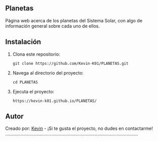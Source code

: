 ## Planetas
Página web acerca de los planetas del Sistema Solar, con algo de información general sobre cada uno de ellos.
## Instalación
1. Clona este repositorio:
    ```
    git clone https://github.com/Kevin-K01/PLANETAS.git
    ```
2. Navega al directorio del proyecto:
    ```
    cd PLANETAS
    ```
3. Ejecuta el proyecto:
    ```
    https://kevin-k01.github.io/PLANETAS/
    ```
## Autor
Creado por: [Kevin](https://github.com/Kevin-K01) - ¡Si te gusta el proyecto, no dudes en contactarme!
........................................................................................................
